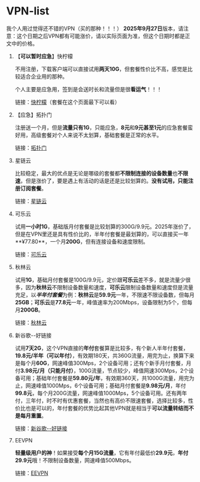 # VPN-list
我个人用过觉得还不错的VPN（买的那种！！！）
**2025年9月27日**版本，请注意：这个日期之后VPN都有可能涨价，请以实际页面为准，但这个日期时都是正文中的价格。
1. 【**可以暂时应急**】快柠檬
    
    不用注册，下载客户端可以直接试用**两天10G**，但套餐性价比不高，感觉是比较适合企业用的那种。
    
    个人主要是应急用，签到是会送时长和流量但是很**看运气**！！！
    
    链接：[快柠檬](https://nmapi.site/s/and109/qfijrnr)（套餐在这个页面最下可以看）
    
2. 【应急】拓扑门
    
    注册送一个月，但是**流量只有1G**，只能应急，**8元**和**9元甚至1元**的应急套餐蛮好用，高级套餐对个人来说不太划算，基础套餐是正常的水平。
    
    链接：[拓扑门](https://topman8848.com/auth/register?code=fJGi)
    
3. 星链云
    
    比较稳定，最大的优点是无论是哪级的套餐都**不限制连接的设备数量**也**不限速**，但是涨价了，要是遇上有活动的话是还是比较划算的。**没有试用，只能注册订阅套餐**。
    
    链接：[星链云](https://www.starlinkcloud.club/#/register?code=wcyyI4LE)
    
4. 可乐云
    
    试用**一小时1G**，基础版月付套餐是比较划算的300G/9.9元。2025年涨价了，但是在VPN里还是具有性价比的，半年付套餐是最划算的，可以直接买一年**¥77.80**，一个月**200G**，但有连接设备和速度限制。
    
    链接：[可乐云](https://cokecloud.cyou/#/register?code=r61kHsaE)

5. 秋林云

   试用**1G**，基础月付套餐是100G/9.9元，定价跟**可乐云**差不多，就是流量少很多，因为**秋林云**不限制设备数量和速度，**可乐云**限制设备数量和速度但是流量充足，以***半年付套餐***为例：**秋林云**是**59.9元**一年，不限速不限设备数，但每月**25GB**；**可乐云**是**77.8元**一年，峰值速率为200Mbps，设备限制为5个，但每月**200GB**。
       
   链接：[秋林云](https://www.qiulinyun.online/register?code=bSQvfhIe)    

6. 新谷歌--好链接

   试用**7天2G**，这个VPN直接的**年付**套餐算是比较多，有个新人半年付套餐，**19.8元/半年（可以年付）**，有效期180天，共360G流量，用完为止，换算下来是每个月**60G**，网速峰值300Mps，2个设备可用；还有个新手月付套餐，月付**3.98元/月（只能月付）**，100G流量，节点较少，峰值网速300Mps，2个设备可用；基础年付套餐是**59.80元/年**，有效期360天，共1000G流量，用完为止，网速峰值1000Mps，6个设备可用；基础月付套餐是**9.98元/月**，年付**99.8元**，每个月200G流量，网速峰值1000Mps，5个设备可用。还有两年付，三年付，时不时有优惠套餐，当然也有高价不限速套餐，选择比较多，性价比也是可以的，年付套餐的优势比起其他VPN就是相当于**可以流量转结而不是每月重置**。

   链接：[新谷歌--好链接](https://pumpkin369.cc/#/register?code=M7K1D6KB)
   
7. EEVPN
    
    **轻量级用户的神**！如果接受**每个月15G流量**，它有年付最低价**29.9元**，**年付29.9元**哦！不限制设备数量，网速峰值500Mbps。
    
    链接：[EEVPN](http://www.geteevpn.com/#/register?code=Lshm2ta4)
